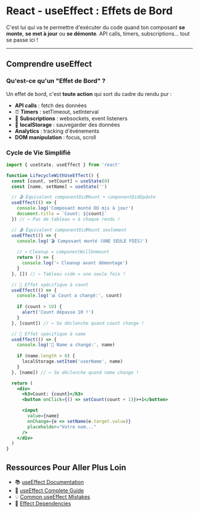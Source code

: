 # React - useEffect : Effets de Bord

C'est lui qui va te permettre d'exécuter du code quand ton composant **se monte**, **se met à jour** ou **se démonte**. API calls, timers, subscriptions... tout se passe ici !

---

## Comprendre useEffect

### Qu'est-ce qu'un "Effet de Bord" ?

Un effet de bord, c'est **toute action** qui sort du cadre du rendu pur :

- **API calls** : fetch des données
- ⏰ **Timers** : setTimeout, setInterval
- 🔌 **Subscriptions** : websockets, event listeners
- 💾 **localStorage** : sauvegarder des données
- **Analytics** : tracking d'événements
- **DOM manipulation** : focus, scroll

### Cycle de Vie Simplifié

```jsx
import { useState, useEffect } from 'react'

function LifecycleWithUseEffect() {
  const [count, setCount] = useState(0)
  const [name, setName] = useState('')

  // 🎬 Équivalent componentDidMount + componentDidUpdate
  useEffect(() => {
    console.log('Composant monté OU mis à jour')
    document.title = `Count: ${count}`
  }) // ← Pas de tableau = à chaque rendu !

  // 🎬 Équivalent componentDidMount seulement
  useEffect(() => {
    console.log('🎬 Composant monté (UNE SEULE FOIS)')
    
    // 💀 Cleanup = componentWillUnmount
    return () => {
      console.log('💀 Cleanup avant démontage')
    }
  }, []) // ← Tableau vide = une seule fois !

  // 🎯 Effet spécifique à count
  useEffect(() => {
    console.log('📊 Count a changé:', count)
    
    if (count > 10) {
      alert('Count dépasse 10 !')
    }
  }, [count]) // ← Se déclenche quand count change !

  // 👤 Effet spécifique à name
  useEffect(() => {
    console.log('👤 Name a changé:', name)
    
    if (name.length > 0) {
      localStorage.setItem('userName', name)
    }
  }, [name]) // ← Se déclenche quand name change !

  return (
    <div>
      <h3>Count: {count}</h3>
      <button onClick={() => setCount(count + 1)}>+1</button>

      <input
        value={name}
        onChange={e => setName(e.target.value)}
        placeholder="Votre nom..."
      />
    </div>
  )
}
```

## Ressources Pour Aller Plus Loin

- 📚 [useEffect Documentation](https://react.dev/reference/react/useEffect)
- 🎯 [useEffect Complete Guide](https://overreacted.io/a-complete-guide-to-useeffect/)
- 💡 [Common useEffect Mistakes](https://react.dev/learn/synchronizing-with-effects)
- 🔄 [Effect Dependencies](https://react.dev/learn/removing-effect-dependencies)
